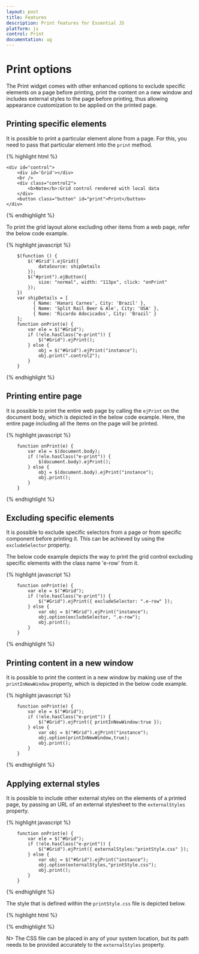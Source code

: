 ```yaml
---
layout: post
title: Features
description: Print features for Essential JS
platform: js
control: Print
documentation: ug
---
```


# Print options

The Print widget comes with other enhanced options to exclude specific elements on a page before printing, print the content on a new window and includes external styles to the page before printing, thus allowing appearance customization to be applied on the printed page.

## Printing specific elements

It is possible to print a particular element alone from a page. For this, you need to pass that particular element into the `print` method.

{% highlight html %}

    <div id="control">
        <div id='Grid'></div>
        <br />
        <div class="control2">
            <b>Note</b>:Grid control rendered with local data
        </div>
        <button class="button" id="print">Print</button>
    </div>
   

{% endhighlight %}

To print the grid layout alone excluding other items from a web page, refer the below code example.

{% highlight javascript %}

        $(function () {
            $('#Grid').ejGrid({
                dataSource: shipDetails
            });
            $("#print").ejButton({
                size: "normal", width: "113px", click: "onPrint"
            });
        })
        var shipDetails = [
              { Name: 'Hanari Carnes', City: 'Brazil' },
              { Name: 'Split Rail Beer & Ale', City: 'USA' },
              { Name: 'Ricardo Adocicados', City: 'Brazil' }
        ];
        function onPrint(e) {
            var ele = $("#Grid");
            if (!ele.hasClass("e-print")) {
                $("#Grid").ejPrint();
            } else {
                obj = $("#Grid").ejPrint("instance");
                obj.print(".control2");
            }
        }
        
{% endhighlight %}


## Printing entire page

It is possible to print the entire web page by calling the `ejPrint` on the document body, which is depicted in the below code example. Here, the entire page including all the items on the page will be printed.

{% highlight javascript %}

        function onPrint(e) {
            var ele = $(document.body);
            if (!ele.hasClass("e-print")) {
                $(document.body).ejPrint();
            } else {
                obj = $(document.body).ejPrint("instance");
                obj.print();
            }
        }
          

{% endhighlight %}


## Excluding specific elements

It is possible to exclude specific selectors from a page or from specific component before printing it. This can be achieved by using the `excludeSelector` property.

The below code example depicts the way to print the grid control excluding specific elements with the class name 'e-row' from it.

{% highlight javascript %}

        function onPrint(e) {
            var ele = $("#Grid");
            if (!ele.hasClass("e-print")) {
                $("#Grid").ejPrint({ excludeSelector: ".e-row" });
            } else {
                var obj = $("#Grid").ejPrint("instance");
                obj.option(excludeSelector, ".e-row");
                obj.print();
            }
        }
{% endhighlight %}


## Printing content in a new window

It is possible to print the content in a new window by making use of the `printInNewWindow` property, which is depicted in the below code example.

{% highlight javascript %}

        function onPrint(e) {
            var ele = $("#Grid");
            if (!ele.hasClass("e-print")) {
                $("#Grid").ejPrint({ printInNewWindow:true });
            } else {
                var obj = $("#Grid").ejPrint("instance");
                obj.option(printInNewWindow,true);
                obj.print();
            }
        }

{% endhighlight %}


## Applying external styles

It is possible to include other external styles on the elements of a printed page, by passing an URL of an external stylesheet to the `externalStyles` property.

{% highlight javascript %}

        function onPrint(e) {
            var ele = $("#Grid");
            if (!ele.hasClass("e-print")) {
                $("#Grid").ejPrint({ externalStyles:"printStyle.css" });
            } else {
                var obj = $("#Grid").ejPrint("instance");
                obj.option(externalStyles,"printStyle.css");
                obj.print();
            }
        }
    
{% endhighlight %}

The style that is defined within the `printStyle.css` file is depicted below.

{% highlight html %}

<style>

.e-grid .e-headercelldiv{
	font-size:20px !important;
}

</style>

{% endhighlight %}

N> The CSS file can be placed in any of your system location, but its path needs to be provided accurately to the `externalStyles` property.
